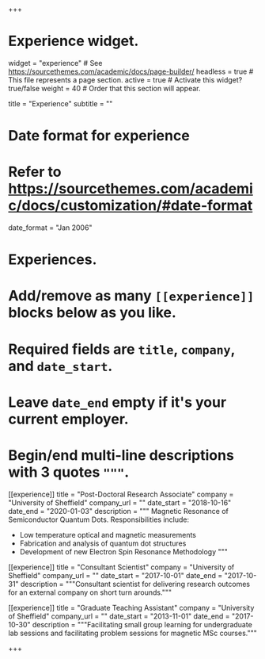+++
# Experience widget.
widget = "experience"  # See https://sourcethemes.com/academic/docs/page-builder/
headless = true  # This file represents a page section.
active = true  # Activate this widget? true/false
weight = 40  # Order that this section will appear.

title = "Experience"
subtitle = ""

# Date format for experience
#   Refer to https://sourcethemes.com/academic/docs/customization/#date-format
date_format = "Jan 2006"

# Experiences.
#   Add/remove as many `[[experience]]` blocks below as you like.
#   Required fields are `title`, `company`, and `date_start`.
#   Leave `date_end` empty if it's your current employer.
#   Begin/end multi-line descriptions with 3 quotes `"""`.
[[experience]]
  title = "Post-Doctoral Research Associate"
  company = "University of Sheffield"
  company_url = ""
  date_start = "2018-10-16"
  date_end = "2020-01-03"
  description = """
  Magnetic Resonance of Semiconductor Quantum Dots.
  Responsibilities include:

  * Low temperature optical and magnetic measurements
  * Fabrication and analysis of quantum dot structures
  * Development of new Electron Spin Resonance Methodology
  """

[[experience]]
  title = "Consultant Scientist"
  company = "University of Sheffield"
  company_url = ""
  date_start = "2017-10-01"
  date_end = "2017-10-31"
  description = """Consultant scientist for delivering research outcomes for an external company on short turn arounds."""

 [[experience]]
      title = "Graduate Teaching Assistant"
      company = "University of Sheffield"
      company_url = ""
      date_start = "2013-11-01"
      date_end = "2017-10-30"
      description = """Facilitating small group learning for undergraduate lab sessions and facilitating problem sessions for magnetic MSc courses."""

+++
